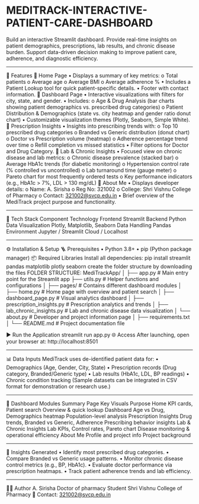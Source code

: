 # MEDITRACK-INTERACTIVE-PATIENT-CARE-DASHBOARD
Build an interactive Streamlit dashboard. Provide real-time insights on patient demographics, prescriptions, lab results, and chronic disease burden. Support data-driven decision making to improve patient care, adherence, and diagnostic efficiency.
_______________________________________
🚀 Features
🔹 Home Page
•	Displays a summary of key metrics:
o	Total patients
o	Average age
o	Average BMI
o	Average adherence %
•	Includes a Patient Lookup tool for quick patient-specific details.
•	Footer with contact information.
🔹 Dashboard Page
•	Interactive visualizations with filters for city, state, and gender.
•	Includes:
o	Age & Drug Analysis (bar charts showing patient demographics vs. prescribed drug categories)
o	Patient Distribution & Demographics (state vs. city heatmap and gender ratio donut chart)
•	Customizable visualization themes (Plotly, Seaborn, Simple White).
🔹 Prescription Insights
•	Insights into prescribing trends with:
o	Top 10 prescribed drug categories
o	Branded vs Generic distribution (donut chart)
o	Doctor vs Prescription volume (heatmap)
o	Adherence percentage trend over time
o	Refill completion vs missed statistics
•	Filter options for Doctor and Drug Category.
🔹 Lab & Chronic Insights
•	Focused view on chronic disease and lab metrics:
o	Chronic disease prevalence (stacked bar)
o	Average HbA1c trends (for diabetic monitoring)
o	Hypertension control rate (% controlled vs uncontrolled)
o	Lab turnaround time (gauge meter)
o	Pareto chart for most frequently ordered tests
o	Key performance indicators (e.g., HbA1c > 7%, LDL > 130 mg/dL)
🔹 About Me
•	Displays developer details:
o	Name: A. Sirisha
o	Reg No: 321002
o	College: Shri Vishnu College of Pharmacy
o	Contact: 321002@svcp.edu.in
•	Brief overview of the MediTrack project purpose and functionality.
________________________________________
🧰 Tech Stack
Component	Technology
Frontend	Streamlit
Backend	Python
Data Visualization	Plotly, Matplotlib, Seaborn
Data Handling	Pandas
Environment	Jupyter / Streamlit Cloud / Localhost
________________________________________
⚙️ Installation & Setup
🪜 Prerequisites
•	Python 3.8+
•	pip (Python package manager)
📦 Required Libraries
Install all dependencies:
pip install streamlit pandas matplotlib plotly seaborn
create the folder structure by downloading the files
FOLDER STRUCTURE:
MediTrackApp/
│
├── app.py                        # Main entry point for the Streamlit app
├── utils.py                      # Helper functions and configurations
│
├── pages/                        # Contains different dashboard modules
│   ├── home.py                   # Home page with overview and patient search
│   ├── dashboard_page.py         # Visual analytics dashboard
│   ├── prescription_insights.py  # Prescription analytics and trends
│   ├── lab_chronic_insights.py   # Lab and chronic disease data visualization
│   └── about.py                  # Developer and project information page
│
├── requirements.txt
│
└── README.md                     # Project documentation file

▶️ Run the Application 
streamlit run app.py
🌐 Access
After launching, open your browser at:
http://localhost:8501
________________________________________
📊 Data Inputs
MediTrack uses de-identified patient data for:
•	Demographics (Age, Gender, City, State)
•	Prescription records (Drug category, Branded/Generic type)
•	Lab results (HbA1c, LDL, BP readings)
•	Chronic condition tracking
(Sample datasets can be integrated in CSV format for demonstration or research use.)
________________________________________
🧩 Dashboard Modules Summary
Page	Key Visuals	Purpose
Home	KPI cards, Patient search	Overview & quick lookup
Dashboard	Age vs Drug, Demographics heatmap	Population-level analysis
Prescription Insights	Drug trends, Branded vs Generic, Adherence	Prescribing behavior insights
Lab & Chronic Insights	Lab KPIs, Control rates, Pareto chart	Disease monitoring & operational efficiency
About Me	Profile and project info	Project background
________________________________________
🧠 Insights Generated
•	Identify most prescribed drug categories.
•	Compare Branded vs Generic usage patterns.
•	Monitor chronic disease control metrics (e.g., BP, HbA1c).
•	Evaluate doctor performance via prescription heatmaps.
•	Track patient adherence trends and lab efficiency.
________________________________________
🧑‍💻 Author
A. Sirisha
Doctor of pharmacy Student
Shri Vishnu College of Pharmacy
📧 Contact: 321002@svcp.edu.in
